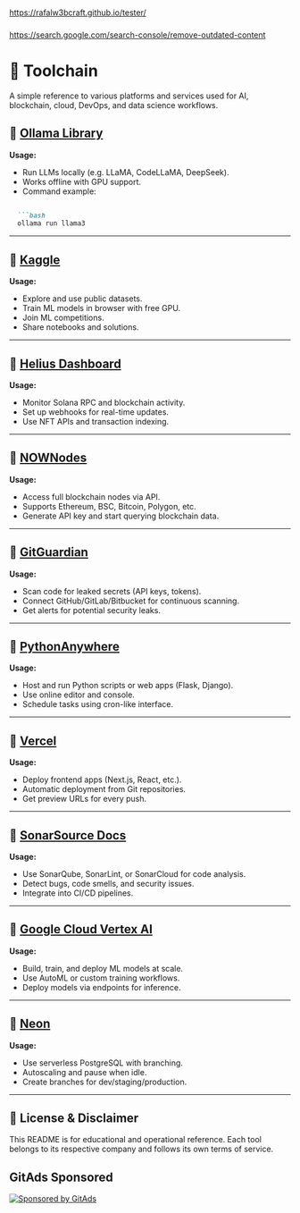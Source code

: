 ###
https://rafalw3bcraft.github.io/tester/
###
###
https://search.google.com/search-console/remove-outdated-content
###
# 🧰 Toolchain

A simple reference to various platforms and services used for AI, blockchain, cloud, DevOps, and data science workflows.

## 🔗 [Ollama Library](https://ollama.com/library)

**Usage:**
- Run LLMs locally (e.g. LLaMA, CodeLLaMA, DeepSeek).
- Works offline with GPU support.
- Command example:
````markdown

  ```bash
  ollama run llama3
````

---

## 🔗 [Kaggle](https://www.kaggle.com/)

**Usage:**

* Explore and use public datasets.
* Train ML models in browser with free GPU.
* Join ML competitions.
* Share notebooks and solutions.

---

## 🔗 [Helius Dashboard](http://dashboard.helius.dev/)

**Usage:**

* Monitor Solana RPC and blockchain activity.
* Set up webhooks for real-time updates.
* Use NFT APIs and transaction indexing.

---

## 🔗 [NOWNodes](https://account.nownodes.io/auth/login)

**Usage:**

* Access full blockchain nodes via API.
* Supports Ethereum, BSC, Bitcoin, Polygon, etc.
* Generate API key and start querying blockchain data.

---

## 🔗 [GitGuardian](https://dashboard.gitguardian.com/)

**Usage:**

* Scan code for leaked secrets (API keys, tokens).
* Connect GitHub/GitLab/Bitbucket for continuous scanning.
* Get alerts for potential security leaks.

---

## 🔗 [PythonAnywhere](https://www.pythonanywhere.com/)

**Usage:**

* Host and run Python scripts or web apps (Flask, Django).
* Use online editor and console.
* Schedule tasks using cron-like interface.

---

## 🔗 [Vercel](https://vercel.com/)

**Usage:**

* Deploy frontend apps (Next.js, React, etc.).
* Automatic deployment from Git repositories.
* Get preview URLs for every push.

---

## 🔗 [SonarSource Docs](https://docs.sonarsource.com/)

**Usage:**

* Use SonarQube, SonarLint, or SonarCloud for code analysis.
* Detect bugs, code smells, and security issues.
* Integrate into CI/CD pipelines.

---

## 🔗 [Google Cloud Vertex AI](https://console.cloud.google.com/vertex-ai/)

**Usage:**

* Build, train, and deploy ML models at scale.
* Use AutoML or custom training workflows.
* Deploy models via endpoints for inference.

---

## 🔗 [Neon](https://console.neon.tech/)

**Usage:**

* Use serverless PostgreSQL with branching.
* Autoscaling and pause when idle.
* Create branches for dev/staging/production.

---

## 📄 License & Disclaimer

This README is for educational and operational reference. Each tool belongs to its respective company and follows its own terms of service.



## GitAds Sponsored
[![Sponsored by GitAds](https://gitads.dev/v1/ad-serve?source=rafalw3bcraft/project-test@github)](https://gitads.dev/v1/ad-track?source=rafalw3bcraft/project-test@github)
